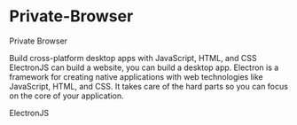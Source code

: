 # Private-Browser
Private Browser

Build cross-platform desktop apps with JavaScript, HTML, and CSS
 ElectronJS can build a website, you can build a desktop app. Electron is a framework for creating native applications with web technologies like JavaScript, HTML, and CSS. It takes care of the hard parts so you can focus on the core of your application.
 
 ElectronJS
